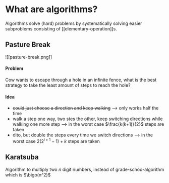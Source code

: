 
# What are algorithms?

Algorithms solve (hard) problems by systematically solving easier subproblems consisting of [[elementary-operation]]s.



## Pasture Break
![[pasture-break.png]]

#### Problem
Cow wants to escape through a hole in an infinite fence, what is the best strategy to take the least amount of steps to reach the hole?

#### Idea
- ~~could just choose a direction and keep walking~~ --> only works half the time
- walk a step one way, two stes the other, keep switching directions while walking one more step --> in the worst case $\frac{k(k+1)}{2}$ steps are taken
- dito, but double the steps every time we switch directions --> in the worst case $2(2^{i+1}-1)+k$ steps are taken


## Karatsuba

Algorithm to multiply two $n$ digit numbers, instead of grade-schoo-algorithm which is $\bigo(n^2)$

